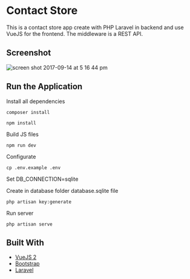 # Contact Store

This is a contact store app create with PHP Laravel in backend and use VueJS for the frontend. The middleware is a REST API.

## Screenshot

![screen shot 2017-09-14 at 5 16 44 pm](https://user-images.githubusercontent.com/6087113/30420183-114802a2-9939-11e7-860c-ec14d5406456.png)

## Run the Application

Install all dependencies

```
composer install
```

```
npm install
```

Build JS files

```
npm run dev
```

Configurate

```
cp .env.example .env
```

Set DB_CONNECTION=sqlite 

Create in database folder database.sqlite file

```
php artisan key:generate
```

Run server 

```
php artisan serve
```



## Built With

* [VueJS 2](https://vuejs.org/)
* [Bootstrap](http://getbootstrap.com/)
* [Laravel ](https://laravel.com/)
